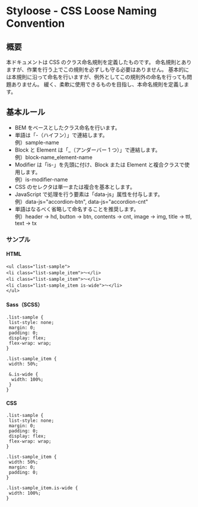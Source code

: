 # Styloose - CSS Loose Naming Convention

## 概要

本ドキュメントは CSS のクラス命名規則を定義したものです。
命名規則とありますが、作業を行う上でこの規則を必ずしも守る必要はありません。
基本的には本規則に沿って命名を行いますが、例外としてこの規則外の命名を行っても問題ありません。
緩く、柔軟に使用できるものを目指し、本命名規則を定義します。

## 基本ルール

- BEM をベースとしたクラス命名を行います。
- 単語は「-（ハイフン）」で連結します。<br>例）sample-name
- Block と Element は「\_（アンダーバー 1 つ）」で連結します。<br>例）block-name_element-name
- Modifier は「is-」を先頭に付け、Block または Element と複合クラスで使用します。<br>例）is-modifier-name
- CSS のセレクタは単一または複合を基本とします。
- JavaScript で処理を行う要素は「data-js」属性を付与します。<br>例）data-js="accordion-btn", data-js="accordion-cnt"
- 単語はなるべく省略して命名することを推奨します。<br>例）header → hd, button → btn, contents → cnt, image → img, title → ttl, text → tx

### サンプル

#### HTML

```
<ul class="list-sample">
<li class="list-sample_item">〜</li>
<li class="list-sample_item">〜</li>
<li class="list-sample_item is-wide">〜</li>
</ul>
```

#### Sass（SCSS）

```
.list-sample {
 list-style: none;
 margin: 0;
 padding: 0;
 display: flex;
 flex-wrap: wrap;
}

.list-sample_item {
 width: 50%;

 &.is-wide {
  width: 100%;
 }
}
```

#### CSS

```
.list-sample {
 list-style: none;
 margin: 0;
 padding: 0;
 display: flex;
 flex-wrap: wrap;
}

.list-sample_item {
 width: 50%;
 margin: 0;
 padding: 0;
}

.list-sample_item.is-wide {
 width: 100%;
}
```
